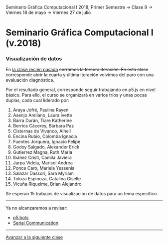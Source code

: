 Seminario Gráfica Computacional I 2018, Primer Semestre → Clase 9 → Viernes 18 de mayo → Viernes 27 de julio

# Seminario Gráfica Computacional I (v.2018)

### Visualización de datos

En [la clase recién pasada](https://github.com/profesorfaco/dgp502_8/) <del>cerramos la tercera iteración. En esta clase corresponde abrir la cuarta y última iteración</del> volvimos del paro con una evaluación diagnóstica. 

Por el resultado general, corresponde seguir trabajando en p5.js en nivel básico. Para ello, el curso se organizará en varios tríos y unas pocas duplas, cada  cual liderado por:

1. Araya Jofré, Paulina Rayen
2. Asenjo Arellano, Laura Ivette
3. Barra Durán, Tiare Katherine
4. Berríos Cáceres, Bárbara Paz
5. Cisternas de Vivanco, Alhelí
6. Encina Rubio, Colomba Ignacia
7. Fuentes Jorquera, Ignacio Felipe
8. Godoy Salgado, Alexander Erick
9. Gutierrez Magna, Ruth Maria
10. Ibáñez Cristi, Camila Javiera
11. Jarpa Videla, Marisol Andrea
12. Ponce Caro, Mariela Yessenia
13. Salazar Dassori, Sara Myriam
14. Toloza Espinoza, Catalina Giselle
15. Vicuña Riquelme, Brian Alejandro

Se esperan 15 trabajos de visualización de datos para un tema específico.

- - - - 

Ya no alcanzaremos a revisar:

- [p5.bots](https://github.com/sarahgp/p5bots)
- [Serial Communication](https://itp.nyu.edu/physcomp/labs/labs-serial-communication/)

- - - - 

[Avanzar a la siguiente clase](https://github.com/profesorfaco/dgp502_10/)
